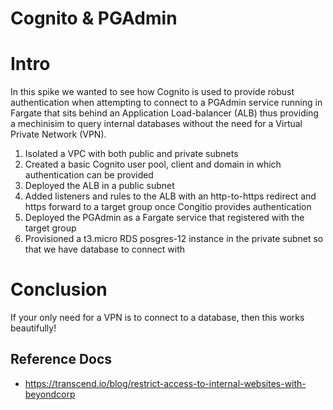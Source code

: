 # Cognito & PGAdmin

# Intro

In this spike we wanted to see how Cognito is used to provide robust authentication when attempting
to connect to a PGAdmin service running in Fargate that sits behind an Application Load-balancer (ALB) thus
providing a mechinisim to query internal databases without the need for a Virtual Private Network (VPN).


1. Isolated a VPC with both public and private subnets
2. Created a basic Cognito user pool, client and domain in which authentication can be provided
3. Deployed the ALB in a public subnet
4. Added listeners and rules to the ALB with an http-to-https redirect and https forward to a target group once Congitio provides authentication
5. Deployed the PGAdmin as a Fargate service that registered with the target group
6. Provisioned a t3.micro RDS posgres-12 instance in the private subnet so that we have database to connect with


# Conclusion

If your only need for a VPN is to connect to a database, then this works beautifully!


## Reference Docs
* https://transcend.io/blog/restrict-access-to-internal-websites-with-beyondcorp
